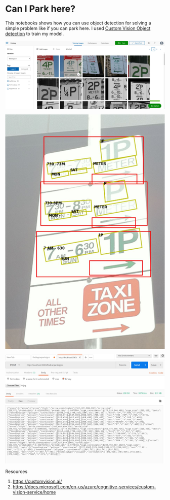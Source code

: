 # Can I Park here?

This notebooks shows how you can use object detection for solving a simple problem like if you can park here.
I used [Custom Vision Object detection](https://customvision.ai/) to train my model.

![alt text](https://github.com/Azadehkhojandi/CanIParkhere/blob/master/Docs/Photos/CustomVision.JPG "customvision.ai screen capture")

![alt text](https://github.com/Azadehkhojandi/CanIParkhere/blob/master/Docs/Photos/ObjectDetection.JPG "jupyter screen capture")

![alt text](https://github.com/Azadehkhojandi/CanIParkhere/blob/master/Docs/Photos/Postman.JPG "postman screen capture")


Resources
1. https://customvision.ai/
2. https://docs.microsoft.com/en-us/azure/cognitive-services/custom-vision-service/home
